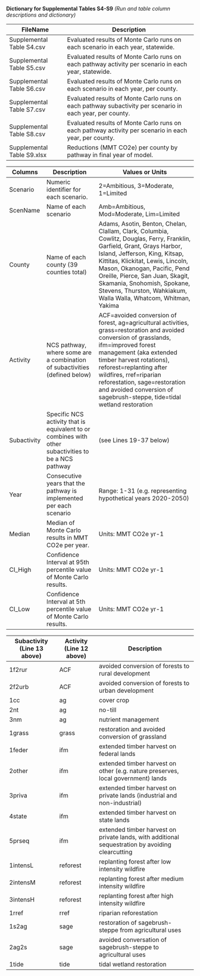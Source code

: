 <b>Dictionary for Supplemental Tables S4-S9</b>
<em>(Run and table column descriptions and dictionary)</em>

<table>						
<thead><tr><th>	FileName	</th><th>	Description	</th></tr></thead>		
<tbody>						
<tr><td> 	Supplemental Table S4.csv	</td><td>	Evaluated results of Monte Carlo runs on each scenario in each year, statewide.	</td></tr>		
<tr><td> 	Supplemental Table S5.csv	</td><td>	Evaluated results of Monte Carlo runs on each pathway activity per scenario in each year, statewide.	</td></tr>		
<tr><td> 	Supplemental Table S6.csv	</td><td>	Evaluated results of Monte Carlo runs on each scenario in each year, per county.	</td></tr>		
<tr><td> 	Supplemental Table S7.csv	</td><td>	Evaluated results of Monte Carlo runs on each pathway subactivity per scenario in each year, per county.	</td></tr>		
<tr><td> 	Supplemental Table S8.csv	</td><td>	Evaluated results of Monte Carlo runs on each pathway activity per scenario in each year, per county.	</td></tr>
<tr><td>  Supplemental Table S9.xlsx </td><td> Reductions (MMT CO2e) per county by pathway in final year of model. </td></tr>
</tbody>						
</table>						
<table>						
<thead><tr><th>	Columns	</th><th>	Description	</th><th>	Values or Units	</th></tr></thead>
<tbody>						
<tr><td> 	Scenario	</td><td>	Numeric identifier for each scenario.	</td><td>	2=Ambitious, 3=Moderate, 1=Limited	</td></tr>
<tr><td> 	ScenName	</td><td>	Name of each scenario	</td><td>	Amb=Ambitious, Mod=Moderate, Lim=Limited	</td></tr>
<tr><td> 	County	</td><td>	Name of each county (39 counties total)	</td><td>	Adams, Asotin, Benton, Chelan, Clallam, Clark, Columbia, Cowlitz, Douglas, Ferry, Franklin, Garfield, Grant, Grays Harbor, Island, Jefferson, King, Kitsap, Kittitas, Klickitat, Lewis, Lincoln, Mason, Okanogan, Pacific, Pend Oreille, Pierce, San Juan, Skagit, Skamania, Snohomish, Spokane, Stevens, Thurston, Wahkiakum, Walla Walla, Whatcom, Whitman, Yakima	</td></tr>
<tr><td> 	Activity	</td><td>	NCS pathway, where some are a combination of subactivities (defined below)	</td><td>	ACF=avoided conversion of forest, ag=agricultural activities, grass=restoration and avoided conversion of grasslands, ifm=improved forest management (aka extended timber harvest rotations), reforest=replanting after wildfires, rref=riparian reforestation, sage=restoration and avoided conversion of sagebrush-steppe, tide=tidal wetland restoration	</td></tr>
<tr><td> 	Subactivity	</td><td>	Specific NCS activity that is equivalent to or combines with other subactivities to be a NCS pathway	</td><td>	(see Lines 19-37 below)	</td></tr>
<tr><td> 	Year	</td><td>	Consecutive years that the pathway is implemented per each scenario	</td><td>	Range: 1-31 (e.g. representing hypothetical years 2020-2050)	</td></tr>
<tr><td> 	Median	</td><td>	Median of Monte Carlo results in MMT CO2e per year.	</td><td>	Units: MMT CO2e yr-1	</td></tr>
<tr><td> 	CI_High	</td><td>	Confidence Interval at 95th percentile value of Monte Carlo results.	</td><td>	Units: MMT CO2e yr-1	</td></tr>
<tr><td> 	CI_Low	</td><td>	Confidence Interval at 5th percentile value of Monte Carlo results.	</td><td>	Units: MMT CO2e yr-1	</td></tr>
</tbody>						
</table>						
<table>						
<thead><tr><th>	Subactivity (Line 13 above)	</th><th>	Activity (Line 12 above)	</th><th>	Description	</th></tr></thead>
<tbody>						
<tr><td> 	1f2rur	</td><td>	ACF	</td><td>	avoided conversion of forests to rural development	</td></tr>
<tr><td> 	2f2urb	</td><td>	ACF	</td><td>	avoided conversion of forests to urban development	</td></tr>
<tr><td> 	1cc	</td><td>	ag	</td><td>	cover crop	</td></tr>
<tr><td> 	2nt	</td><td>	ag	</td><td>	no-till	</td></tr>
<tr><td> 	3nm	</td><td>	ag	</td><td>	nutrient management	</td></tr>
<tr><td> 	1grass	</td><td>	grass	</td><td>	restoration and avoided conversion of grassland	</td></tr>
<tr><td> 	1feder	</td><td>	ifm	</td><td>	extended timber harvest on federal lands	</td></tr>
<tr><td> 	2other	</td><td>	ifm	</td><td>	extended timber harvest on other (e.g. nature preserves, local government) lands	</td></tr>
<tr><td> 	3priva	</td><td>	ifm	</td><td>	extended timber harvest on private lands (industrial and non-industrial)	</td></tr>
<tr><td> 	4state	</td><td>	ifm	</td><td>	extended timber harvest on state lands	</td></tr>
<tr><td> 	5prseq	</td><td>	ifm	</td><td>	extended timber harvest on private lands, with additional sequestration by avoiding clearcutting	</td></tr>
<tr><td> 	1intensL	</td><td>	reforest	</td><td>	replanting forest after low intensity wildfire	</td></tr>
<tr><td> 	2intensM	</td><td>	reforest	</td><td>	replanting forest after medium intensity wildfire	</td></tr>
<tr><td> 	3intensH	</td><td>	reforest	</td><td>	replanting forest after high intensity wildfire	</td></tr>
<tr><td> 	1rref	</td><td>	rref	</td><td>	riparian reforestation	</td></tr>
<tr><td> 	1s2ag	</td><td>	sage	</td><td>	restoration of sagebrush-steppe from agricultural uses	</td></tr>
<tr><td> 	2ag2s	</td><td>	sage	</td><td>	avoided conversation of sagebrush-steppe to agricultural uses	</td></tr>
<tr><td> 	1tide	</td><td>	tide	</td><td>	tidal wetland restoration	</td></tr>
</tbody>						
</table>						
